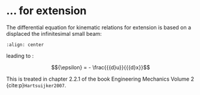 ```{index} Kinematic relations; for extension
```
# ... for extension

The differential equation for kinematic relations for extension is based on a displaced the infinitesimal small beam:

```{figure} extension_data/kinematic.svg
:align: center
```

leading to :

$${\epsilon} =  - \frac{{{d}u}}{{{d}x}}$$

This is treated in chapter 2.2.1 of the book Engineering Mechanics Volume 2 {cite:p}`Hartsuijker2007`.